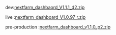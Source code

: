 

  dev:[nextfarm_dashbaord_V1.1.1_d2.zip](https://github.com/user-attachments/files/18669826/nextfarm_dashbaord_V1.1.1_d2.zip)

live :[nextfarm_dashboard_V1.0.97_r.zip](https://github.com/user-attachments/files/18558802/nextfarm_dashboard_V1.0.97_r.zip)





pre-production :[nextfarm_dashboard_v1.1.0_p2.zip](https://github.com/user-attachments/files/18657517/nextfarm_dashboard_v1.1.0_p2.zip)
